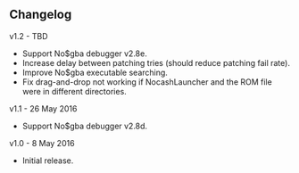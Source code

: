 Changelog
---------
v1.2 - TBD

* Support No$gba debugger v2.8e.
* Increase delay between patching tries (should reduce patching fail rate).
* Improve No$gba executable searching.
* Fix drag-and-drop not working if NocashLauncher and the ROM file were in different directories.


v1.1 - 26 May 2016

* Support No$gba debugger v2.8d.


v1.0 - 8 May 2016

* Initial release.